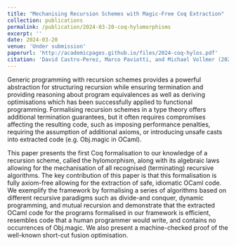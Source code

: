 ```yaml
---
title: "Mechanising Recursion Schemes with Magic-Free Coq Extraction"
collection: publications
permalink: /publication/2024-03-20-coq-hylomorphisms
excerpt: ''
date: 2024-03-20
venue: 'Under submission'
paperurl: 'http://academicpages.github.io/files/2024-coq-hylos.pdf'
citation: 'David Castro-Perez, Marco Paviotti, and Michael Vollmer (2024). &quot;Mechanising Recursion Schemes with Magic-Free Coq Extraction&quot; <i>CoRR, 2024, Submitted to ITP.</i>.'
---
```


Generic programming with recursion schemes provides a powerful abstraction for
structuring recursion while ensuring termination and providing reasoning about
program equivalences as well as deriving optimisations which has been
successfully applied to functional programming. Formalising recursion schemes
in a type theory offers additional termination guarantees, but it often
requires compromises affecting the resulting code, such as imposing performance
penalties, requiring the assumption of additional axioms, or introducing unsafe
casts into extracted code (e.g. Obj.magic in OCaml).

This paper presents the first Coq formalisation to our knowledge of a recursion
scheme, called the hylomorphism, along with its algebraic laws allowing for the
mechanisation of all recognised (terminating) recursive algorithms. The key
contribution of this paper is that this formalisation is fully axiom-free
allowing for the extraction of safe, idiomatic OCaml code. We exemplify the
framework by formalising a series of algorithms based on different recursive
paradigms such as divide-and conquer, dynamic programming, and mutual recursion
and demonstrate that the extracted OCaml code for the programs formalised in
our framework is efficient, resembles code that a human programmer would write,
and contains no occurrences of Obj.magic.  We also present a machine-checked
proof of the well-known short-cut fusion optimisation.

